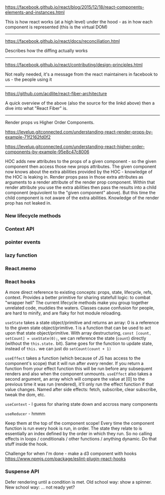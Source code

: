 https://facebook.github.io/react/blog/2015/12/18/react-components-elements-and-instances.html

This is how react works (at a high level) under the hood - as in how each component is represented (this is the virtual DOM)

---

https://facebook.github.io/react/docs/reconciliation.html

Describes how the diffing actually works

---

https://facebook.github.io/react/contributing/design-principles.html

Not really needed, it's a message from the react maintainers in facebook to us - the people using it

---

https://github.com/acdlite/react-fiber-architecture

A quick overview of the above (also the source for the linkd above) then a dive into what "React Fiber" is.

---

Render props vs Higher Order Components.

https://levelup.gitconnected.com/understanding-react-render-props-by-example-71f2162fd0f2

https://levelup.gitconnected.com/understanding-react-higher-order-components-by-example-95e8c47c8006

HOC adds new attributes to the props of a given component - so the given component then access those new props attributes. The given component now knows about the extra abilities provided by the HOC - knowledge of the HOC is leaking in.
Render props pass in those extra attributes as arguments to a render attribute of the render prop component. Within that render attribute you use the extra abilities then pass the results into a child component (equivolent to the "given component" above). But this time the child component is not aware of the extra abilities. Knowledge of the render prop has not leaked in.

### New lifecycle methods

### Context API

### pointer events

### lazy function

### React.memo

### React hooks

A more direct reference to existing concepts: props, state, lifecycle, refs, context.
Provides a better primitive for sharing statefull logic: to combat "wrapper hell"
The current lifecycle methods make you group together unrelated code, muddies the waters.
Classes cause confusion for people, are hard to minify, and are flaky for hot module reloading.

`useState` takes a state object/primitive and returns an array: 0 is a reference to the given state object/primitive. 1 is a function that can be used to act upon that state object/primitive. With array destructuring, `const [count, setCount] = useState(0);`, we can reference the state (`count`) directly (without the `this.state.` bit). Same goes for the function to update state, instead of `this.` we can just do `setCount(count + 1)`

`useEffect` takes a function (which because of JS has access to the component's scope) that it will run after _every_ render. If you return a function from your effect function this will be run before any subsequent renders and also when the component unmounts. `useEffect` also takes a second argument, an array which will compare the value at [0] to the previous time it was run (rendered), it'll only run the effect function if that value changes.
Named after side effects: fetch, subscribe, clear subscribe, tweak the dom, etc.

`useContext` - I guess for sharing state down and accross many components

`useReducer` - hmmm

Keep them at the top of the component scope! Every time the component function is run every hook is run, in order. The state they relate to is essentially an index defined by the order in which they run. So no calling effects in loops / conditionals / other functions / anything dynamic. Do that stuff inside the hook.

Challenge for when I'm done - make a d3 component with hooks
https://www.npmjs.com/package/eslint-plugin-react-hooks

### Suspense API

Defer rendering until a condition is met. Old school way: show a spinner.
New school way: ... not ready yet?
